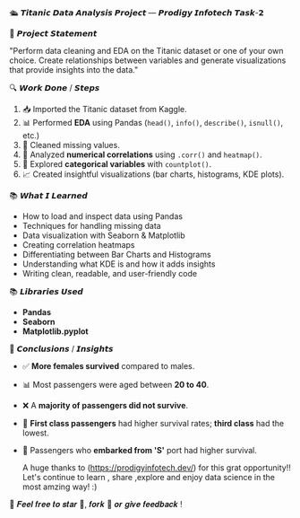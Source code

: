 🛳️ 𝙏𝙞𝙩𝙖𝙣𝙞𝙘 𝘿𝙖𝙩𝙖 𝘼𝙣𝙖𝙡𝙮𝙨𝙞𝙨 𝙋𝙧𝙤𝙟𝙚𝙘𝙩 — 𝙋𝙧𝙤𝙙𝙞𝙜𝙮 𝙄𝙣𝙛𝙤𝙩𝙚𝙘𝙝 𝙏𝙖𝙨𝙠-𝟮

📌 𝙋𝙧𝙤𝙟𝙚𝙘𝙩 𝙎𝙩𝙖𝙩𝙚𝙢𝙚𝙣𝙩

"Perform data cleaning and EDA on the Titanic dataset or one of your own choice. Create relationships between variables and generate visualizations that provide insights into the data."

🔍 𝙒𝙤𝙧𝙠 𝘿𝙤𝙣𝙚 / 𝙎𝙩𝙚𝙥𝙨

1. 📥 Imported the Titanic dataset from Kaggle.  
2. 📊 Performed **EDA** using Pandas (`head()`, `info()`, `describe()`, `isnull()`, etc.)  
3. 🔧 Cleaned missing values.  
4. 🔢 Analyzed **numerical correlations** using `.corr()` and `heatmap()`.  
5. 🧮 Explored **categorical variables** with `countplot()`.  
6. 📈 Created insightful visualizations (bar charts, histograms, KDE plots).


📚 𝙒𝙝𝙖𝙩 𝙄 𝙇𝙚𝙖𝙧𝙣𝙚𝙙

- How to load and inspect data using Pandas  
- Techniques for handling missing data  
- Data visualization with Seaborn & Matplotlib  
- Creating correlation heatmaps    
- Differentiating between Bar Charts and Histograms  
- Understanding what KDE is and how it adds insights  
- Writing clean, readable, and user-friendly code


📚 𝙇𝙞𝙗𝙧𝙖𝙧𝙞𝙚𝙨 𝙐𝙨𝙚𝙙

- **Pandas**  
- **Seaborn**  
- **Matplotlib.pyplot**


📌 𝘾𝙤𝙣𝙘𝙡𝙪𝙨𝙞𝙤𝙣𝙨 / 𝙄𝙣𝙨𝙞𝙜𝙝𝙩𝙨

- ✅ **More females survived** compared to males.  
- 📊 Most passengers were aged between **20 to 40**.  
- ❌ A **majority of passengers did not survive**.  
- 🛌 **First class passengers** had higher survival rates; **third class** had the lowest.  
- 🌊 Passengers who **embarked from 'S'** port had higher survival.

  A huge thanks to (https://prodigyinfotech.dev/) for this grat opportunity!!
  Let's continue  to learn , share ,explore and enjoy data science in the most amzing way! :)

💬 𝑭𝒆𝒆𝒍 𝒇𝒓𝒆𝒆 𝒕𝒐 𝒔𝒕𝒂𝒓 🌟, 𝒇𝒐𝒓𝒌 🍴 𝒐𝒓 𝒈𝒊𝒗𝒆 𝒇𝒆𝒆𝒅𝒃𝒂𝒄𝒌 !
